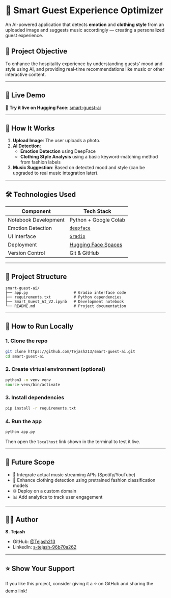 # 🧠 Smart Guest Experience Optimizer

An AI-powered application that detects **emotion** and **clothing style** from an uploaded image and suggests music accordingly — creating a personalized guest experience.

## 🎯 Project Objective

To enhance the hospitality experience by understanding guests' mood and style using AI, and providing real-time recommendations like music or other interactive content.

---

## 🚀 Live Demo

🔗 **Try it live on Hugging Face**: [smart-guest-ai](https://huggingface.co/spaces/Tejash213/smart-guest-ai)

---

## 📸 How It Works

1. **Upload Image**: The user uploads a photo.
2. **AI Detection**: 
   - **Emotion Detection** using DeepFace
   - **Clothing Style Analysis** using a basic keyword-matching method from fashion labels
3. **Music Suggestion**: Based on detected mood and style (can be upgraded to real music integration later).

---

## 🛠️ Technologies Used

| Component             | Tech Stack                             |
|----------------------|-----------------------------------------|
| Notebook Development | Python + Google Colab                   |
| Emotion Detection    | [`deepface`](https://github.com/serengil/deepface) |
| UI Interface         | [`Gradio`](https://www.gradio.app/)     |
| Deployment           | [Hugging Face Spaces](https://huggingface.co/spaces) |
| Version Control      | Git & GitHub                            |

---

## 📁 Project Structure

```
smart-guest-ai/
├── app.py                    # Gradio interface code
├── requirements.txt          # Python dependencies
├── Smart_Guest_AI_V2.ipynb   # Development notebook
└── README.md                 # Project documentation
```

---

## 🧪 How to Run Locally

### 1. Clone the repo
```bash
git clone https://github.com/Tejash213/smart-guest-ai.git
cd smart-guest-ai
```

### 2. Create virtual environment (optional)
```bash
python3 -m venv venv
source venv/bin/activate
```

### 3. Install dependencies
```bash
pip install -r requirements.txt
```

### 4. Run the app
```bash
python app.py
```

Then open the `localhost` link shown in the terminal to test it live.

---

## 📌 Future Scope

- 🎵 Integrate actual music streaming APIs (Spotify/YouTube)
- 📸 Enhance clothing detection using pretrained fashion classification models
- 🌐 Deploy on a custom domain
- 📊 Add analytics to track user engagement

---

## 🙋‍♂️ Author

**S. Tejash**

- GitHub: [@Tejash213](https://github.com/Tejash213)
- LinkedIn: [s-tejash-96b70a262](https://linkedin.com/in/s-tejash-96b70a262)

---

## ⭐ Show Your Support

If you like this project, consider giving it a ⭐ on GitHub and sharing the demo link!
